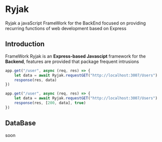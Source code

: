 # Ryjak
Ryjak a javaScript FrameWork for the BackEnd focused on providing recurring functions of web development based on Express

## Introduction
FrameWork Ryjak is an **Express-based Javascipt** framework for the **Backend**, features are provided that package frequent intrusions

~~~ JavaScript
app.get("/user", async (req, res) => {
    let data = await Ryjak.requestGET("http://localhost:3007/Users")
    response(res, data)
})
~~~
~~~ JavaScript
app.get("/user", async (req, res) => {
    let data = await Ryjak.requestGET("http://localhost:3007/Users")
    response(res, [200, data], true)
})
~~~

## DataBase
soon